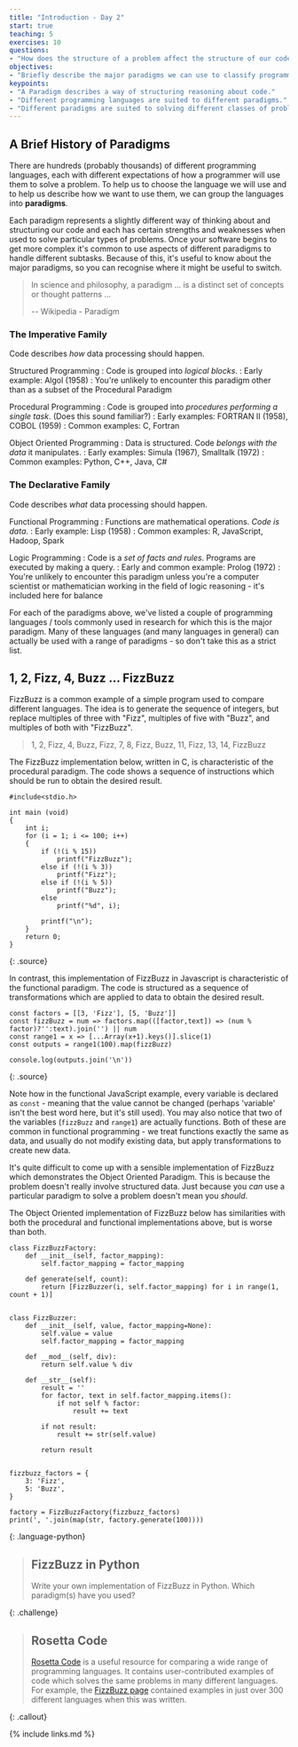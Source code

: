 ```yaml
---
title: "Introduction - Day 2"
start: true
teaching: 5
exercises: 10
questions:
- "How does the structure of a problem affect the structure of our code?"
objectives:
- "Briefly describe the major paradigms we can use to classify programming languages."
keypoints:
- "A Paradigm describes a way of structuring reasoning about code."
- "Different programming languages are suited to different paradigms."
- "Different paradigms are suited to solving different classes of problems."
---
```


## A Brief History of Paradigms

There are hundreds (probably thousands) of different programming languages, each with different expectations of how a programmer will use them to solve a problem.
To help us to choose the language we will use and to help us describe how we want to use them, we can group the languages into **paradigms**.

Each paradigm represents a slightly different way of thinking about and structuring our code and each has certain strengths and weaknesses when used to solve particular types of problems.
Once your software begins to get more complex it's common to use aspects of different paradigms to handle different subtasks.
Because of this, it's useful to know about the major paradigms, so you can recognise where it might be useful to switch.

> In science and philosophy, a paradigm ... is a distinct set of concepts or thought patterns ...
>
> -- Wikipedia - Paradigm

### The Imperative Family

Code describes *how* data processing should happen.

Structured Programming
: Code is grouped into *logical blocks*.
: Early example: Algol (1958)
: You're unlikely to encounter this paradigm other than as a subset of the Procedural Paradigm

Procedural Programming
: Code is grouped into *procedures performing a single task*. (Does this sound familiar?)
: Early examples: FORTRAN II (1958), COBOL (1959)
: Common examples: C, Fortran

Object Oriented Programming
: Data is structured. Code *belongs with the data* it manipulates.
: Early examples: Simula (1967), Smalltalk (1972)
: Common examples: Python, C++, Java, C#

### The Declarative Family

Code describes *what* data processing should happen.

Functional Programming
: Functions are mathematical operations. *Code is data*.
: Early example: Lisp (1958)
: Common examples: R, JavaScript, Hadoop, Spark

Logic Programming
: Code is a *set of facts and rules*. Programs are executed by making a query.
: Early and common example: Prolog (1972)
: You're unlikely to encounter this paradigm unless you're a computer scientist or mathematician working in the field of logic reasoning - it's included here for balance

For each of the paradigms above, we've listed a couple of programming languages / tools commonly used in research for which this is the major paradigm.
Many of these languages (and many languages in general) can actually be used with a range of paradigms - so don't take this as a strict list.

## 1, 2, Fizz, 4, Buzz ... FizzBuzz

FizzBuzz is a common example of a simple program used to compare different languages.
The idea is to generate the sequence of integers, but replace multiples of three with "Fizz", multiples of five with "Buzz", and multiples of both with "FizzBuzz".

> 1, 2, Fizz, 4, Buzz, Fizz, 7, 8, Fizz, Buzz, 11, Fizz, 13, 14, FizzBuzz

The FizzBuzz implementation below, written in C, is characteristic of the procedural paradigm.
The code shows a sequence of instructions which should be run to obtain the desired result.

~~~
#include<stdio.h>

int main (void)
{
    int i;
    for (i = 1; i <= 100; i++)
    {
        if (!(i % 15))
            printf("FizzBuzz");
        else if (!(i % 3))
            printf("Fizz");
        else if (!(i % 5))
            printf("Buzz");
        else
            printf("%d", i);

        printf("\n");
    }
    return 0;
}
~~~
{: .source}

In contrast, this implementation of FizzBuzz in Javascript is characteristic of the functional paradigm.
The code is structured as a sequence of transformations which are applied to data to obtain the desired result.

~~~
const factors = [[3, 'Fizz'], [5, 'Buzz']]
const fizzBuzz = num => factors.map(([factor,text]) => (num % factor)?'':text).join('') || num
const range1 = x => [...Array(x+1).keys()].slice(1)
const outputs = range1(100).map(fizzBuzz)

console.log(outputs.join('\n'))
~~~
{: .source}

Note how in the functional JavaScript example, every variable is declared as `const` - meaning that the value cannot be changed (perhaps 'variable' isn't the best word here, but it's still used).
You may also notice that two of the variables (`fizzBuzz` and `range1`) are actually functions.
Both of these are common in functional programming - we treat functions exactly the same as data, and usually do not modify existing data, but apply transformations to create new data.

It's quite difficult to come up with a sensible implementation of FizzBuzz which demonstrates the Object Oriented Paradigm.
This is because the problem doesn't really involve structured data.
Just because you *can* use a particular paradigm to solve a problem doesn't mean you *should*.

The Object Oriented implementation of FizzBuzz below has similarities with both the procedural and functional implementations above, but is worse than both.

~~~
class FizzBuzzFactory:
    def __init__(self, factor_mapping):
        self.factor_mapping = factor_mapping

    def generate(self, count):
        return [FizzBuzzer(i, self.factor_mapping) for i in range(1, count + 1)]


class FizzBuzzer:
    def __init__(self, value, factor_mapping=None):
        self.value = value
        self.factor_mapping = factor_mapping

    def __mod__(self, div):
        return self.value % div

    def __str__(self):
        result = ''
        for factor, text in self.factor_mapping.items():
            if not self % factor:
                result += text

        if not result:
            result += str(self.value)

        return result


fizzbuzz_factors = {
    3: 'Fizz',
    5: 'Buzz',
}

factory = FizzBuzzFactory(fizzbuzz_factors)
print(', '.join(map(str, factory.generate(100))))
~~~
{: .language-python}

> ## FizzBuzz in Python
>
> Write your own implementation of FizzBuzz in Python.
> Which paradigm(s) have you used?
>
{: .challenge}

> ## Rosetta Code
>
> [Rosetta Code](https://rosettacode.org/) is a useful resource for comparing a wide range of programming languages.
> It contains user-contributed examples of code which solves the same problems in many different languages.
> For example, the [FizzBuzz page](https://rosettacode.org/wiki/FizzBuzz) contained examples in just over 300 different languages when this was written.
>
{: .callout}


{% include links.md %}
